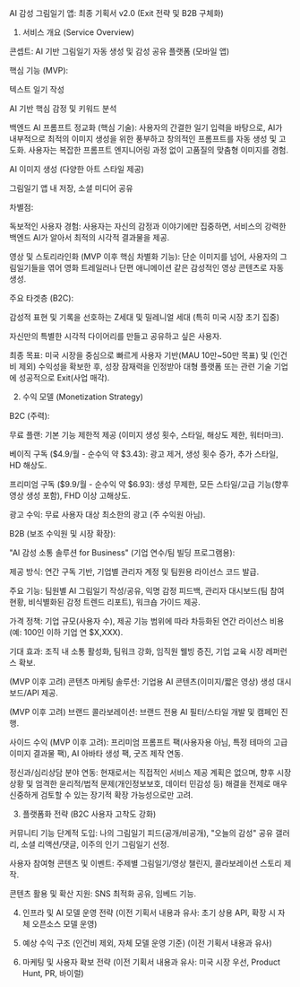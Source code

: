 AI 감성 그림일기 앱: 최종 기획서 v2.0 (Exit 전략 및 B2B 구체화)
1. 서비스 개요 (Service Overview)

콘셉트: AI 기반 그림일기 자동 생성 및 감성 공유 플랫폼 (모바일 앱)

핵심 기능 (MVP):

텍스트 일기 작성

AI 기반 핵심 감정 및 키워드 분석

백엔드 AI 프롬프트 정교화 (핵심 기술): 사용자의 간결한 일기 입력을 바탕으로, AI가 내부적으로 최적의 이미지 생성을 위한 풍부하고 창의적인 프롬프트를 자동 생성 및 고도화. 사용자는 복잡한 프롬프트 엔지니어링 과정 없이 고품질의 맞춤형 이미지를 경험.

AI 이미지 생성 (다양한 아트 스타일 제공)

그림일기 앱 내 저장, 소셜 미디어 공유

차별점:

독보적인 사용자 경험: 사용자는 자신의 감정과 이야기에만 집중하면, 서비스의 강력한 백엔드 AI가 알아서 최적의 시각적 결과물을 제공.

영상 및 스토리라인화 (MVP 이후 핵심 차별화 기능): 단순 이미지를 넘어, 사용자의 그림일기들을 엮어 영화 트레일러나 단편 애니메이션 같은 감성적인 영상 콘텐츠로 자동 생성.

주요 타겟층 (B2C):

감성적 표현 및 기록을 선호하는 Z세대 및 밀레니얼 세대 (특히 미국 시장 초기 집중)

자신만의 특별한 시각적 다이어리를 만들고 공유하고 싶은 사용자.

최종 목표: 미국 시장을 중심으로 빠르게 사용자 기반(MAU 10만~50만 목표) 및 (인건비 제외) 수익성을 확보한 후, 성장 잠재력을 인정받아 대형 플랫폼 또는 관련 기술 기업에 성공적으로 Exit(사업 매각).

2. 수익 모델 (Monetization Strategy)

B2C (주력):

무료 플랜: 기본 기능 제한적 제공 (이미지 생성 횟수, 스타일, 해상도 제한, 워터마크).

베이직 구독 ($4.9/월 - 순수익 약 $3.43): 광고 제거, 생성 횟수 증가, 추가 스타일, HD 해상도.

프리미엄 구독 ($9.9/월 - 순수익 약 $6.93): 생성 무제한, 모든 스타일/고급 기능(향후 영상 생성 포함), FHD 이상 고해상도.

광고 수익: 무료 사용자 대상 최소한의 광고 (주 수익원 아님).

B2B (보조 수익원 및 시장 확장):

"AI 감성 소통 솔루션 for Business" (기업 연수/팀 빌딩 프로그램용):

제공 방식: 연간 구독 기반, 기업별 관리자 계정 및 팀원용 라이선스 코드 발급.

주요 기능: 팀원별 AI 그림일기 작성/공유, 익명 감정 피드백, 관리자 대시보드(팀 참여 현황, 비식별화된 감정 트렌드 리포트), 워크숍 가이드 제공.

가격 정책: 기업 규모(사용자 수), 제공 기능 범위에 따라 차등화된 연간 라이선스 비용 (예: 100인 이하 기업 연 $X,XXX).

기대 효과: 조직 내 소통 활성화, 팀워크 강화, 임직원 웰빙 증진, 기업 교육 시장 레퍼런스 확보.

(MVP 이후 고려) 콘텐츠 마케팅 솔루션: 기업용 AI 콘텐츠(이미지/짧은 영상) 생성 대시보드/API 제공.

(MVP 이후 고려) 브랜드 콜라보레이션: 브랜드 전용 AI 필터/스타일 개발 및 캠페인 진행.

사이드 수익 (MVP 이후 고려): 프리미엄 프롬프트 팩(사용자용 아님, 특정 테마의 고급 이미지 결과물 팩), AI 아바타 생성 팩, 굿즈 제작 연동.

정신과/심리상담 분야 연동: 현재로서는 직접적인 서비스 제공 계획은 없으며, 향후 시장 상황 및 엄격한 윤리적/법적 문제(개인정보보호, 데이터 민감성 등) 해결을 전제로 매우 신중하게 검토할 수 있는 장기적 확장 가능성으로만 고려.

3. 플랫폼화 전략 (B2C 사용자 고착도 강화)

커뮤니티 기능 단계적 도입: 나의 그림일기 피드(공개/비공개), "오늘의 감성" 공유 갤러리, 소셜 리액션/댓글, 이주의 인기 그림일기 선정.

사용자 참여형 콘텐츠 및 이벤트: 주제별 그림일기/영상 챌린지, 콜라보레이션 스토리 제작.

콘텐츠 활용 및 확산 지원: SNS 최적화 공유, 임베드 기능.

4. 인프라 및 AI 모델 운영 전략 (이전 기획서 내용과 유사: 초기 상용 API, 확장 시 자체 오픈소스 모델 운영)

5. 예상 수익 구조 (인건비 제외, 자체 모델 운영 기준) (이전 기획서 내용과 유사)

6. 마케팅 및 사용자 확보 전략 (이전 기획서 내용과 유사: 미국 시장 우선, Product Hunt, PR, 바이럴)